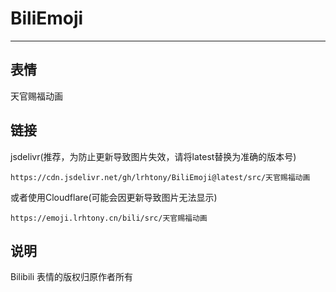 # BiliEmoji
---
## 表情
天官赐福动画
## 链接
jsdelivr(推荐，为防止更新导致图片失效，请将latest替换为准确的版本号)
```
https://cdn.jsdelivr.net/gh/lrhtony/BiliEmoji@latest/src/天官赐福动画
```
或者使用Cloudflare(可能会因更新导致图片无法显示)
```
https://emoji.lrhtony.cn/bili/src/天官赐福动画
```
## 说明
Bilibili 表情的版权归原作者所有
